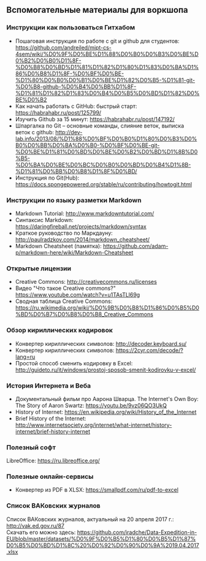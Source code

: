 ## Вспомогательные материалы для воркшопа
### Инструкции как пользоваться Гитхабом
- Пошаговая инструкция по работе с git и github для студентов: https://github.com/andreiled/mipt-cs-4sem/wiki/%D0%9F%D0%BE%D1%88%D0%B0%D0%B3%D0%BE%D0%B2%D0%B0%D1%8F-%D0%B8%D0%BD%D1%81%D1%82%D1%80%D1%83%D0%BA%D1%86%D0%B8%D1%8F-%D0%BF%D0%BE-%D1%80%D0%B0%D0%B1%D0%BE%D1%82%D0%B5-%D1%81-git-%D0%B8-github-%D0%B4%D0%BB%D1%8F-%D1%81%D1%82%D1%83%D0%B4%D0%B5%D0%BD%D1%82%D0%BE%D0%B2     
- Как начать работать с GitHub: быстрый старт: https://habrahabr.ru/post/125799/     
- Изучить Github за 15 минут: https://habrahabr.ru/post/147192/      
- Шпаргалка по Git – основные команды, слияние веток, выписка веток с github: http://dev-lab.info/2013/08/%D1%88%D0%BF%D0%B0%D1%80%D0%B3%D0%B0%D0%BB%D0%BA%D0%B0-%D0%BF%D0%BE-git-%D0%BE%D1%81%D0%BD%D0%BE%D0%B2%D0%BD%D1%8B%D0%B5-%D0%BA%D0%BE%D0%BC%D0%B0%D0%BD%D0%B4%D1%8B-%D1%81%D0%BB%D0%B8%D1%8F%D0%BD/     
- Инструкция по Git(Hub): https://docs.spongepowered.org/stable/ru/contributing/howtogit.html     



### Инструкции по языку разметки Markdown
- Markdown Tutorial: http://www.markdowntutorial.com/     
- Синтаксис Markdown: https://daringfireball.net/projects/markdown/syntax      
- Краткое руководство по Маркдауну: http://paulradzkov.com/2014/markdown_cheatsheet/     
- Markdown Cheatsheet (памятка): https://github.com/adam-p/markdown-here/wiki/Markdown-Cheatsheet      

### Открытые лицензии
- Creative Commons: http://creativecommons.ru/licenses      
- Видео "Что такое Creative commons?" https://www.youtube.com/watch?v=u1TAsTLl69g      
- Сводная таблица Creative Commons: https://ru.wikimedia.org/wiki/%D0%9B%D0%B8%D1%86%D0%B5%D0%BD%D0%B7%D0%B8%D0%B8_Creative_Commons      

### Обзор кириллических кодировок
- Конвертер кириллических символов: http://decoder.keyboard.su/      
- Конвертер кириллических символов: https://2cyr.com/decode/?lang=ru
- Простой способ сменить кодировку в Excel: http://guideto.ru/it/windows/prostoj-sposob-smenit-kodirovku-v-excel/       

### История Интернета и Веба
- Документальный фильм про Аарона Шварца. The Internet's Own Boy: The Story of Aaron Swartz: https://youtu.be/9vz06QO3UkQ      
- History of Internet: https://en.wikipedia.org/wiki/History_of_the_Internet      
- Brief History of the Internet: http://www.internetsociety.org/internet/what-internet/history-internet/brief-history-internet     

### Полезный софт

LibreOffice: https://ru.libreoffice.org/     

### Полезные онлайн-сервисы
- Конвертер из PDF в XLSX: https://smallpdf.com/ru/pdf-to-excel     

### Список ВАКовских журналов
Список ВАКовских журналов, актуальный на 20 апреля 2017 г.: http://vak.ed.gov.ru/87    
Скачать его можно здесь: https://github.com/iradche/Data-Expedition-in-EU/blob/master/datasets/%D0%9F%D0%B5%D1%80%D0%B5%D1%87%D0%B5%D0%BD%D1%8C%20%D0%92%D0%90%D0%9A%2019.04.2017.xlsx 
